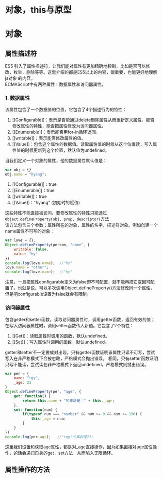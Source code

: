 对象，this与原型  
===  
# 对象  
## 属性描述符  
ES5 引入了属性描述符，让我们能对属性有更加精确地控制，比如是否可以修改，枚举，删除等等。这里介绍的都是ES5以上的内容，很重要，也能更好地理解js对象
的内容。   
ECMAScript中有两种属性：数据属性和访问器属性。  
### 1. 数据属性    
该属性包含了一个数据值的位置，它包含了4个描述行为的特性：   

1. [[Configurable]]：表示是否能通过delete删除属性从而重新定义属性，能否修改属性的特性，能否把属性修改为访问器属性。
2. [[Enumerable]]：表示能否用for-in循环返回。
3. [[writable]]：表示能否修改属性的值。
4. [[Value]]：包含这个属性的数据值。读取属性值的时候从这个位置读，写入属性值的时候更新到这个位置，默认值为undefined。  

当我们定义一个对象的属性，他的数据属性默认值是：  

```js  
var obj = {}
obj.name = "hyang";  
```  

1. [[Configurable]]：true
2. [[Enumerable]]：true
3. [[writable]]：true
4. [[Value]]："hyang" (初始时的赋值)    

这些特性不能直接被访问，要修改属性的特性只能通过`Object.defineProperty(obj, prop, descriptor)`方法  
该方法包含三个参数：属性所在的对象，属性的名字，描述符对象。例如创建一个name属性不可写的对象：  

```js  
var love = {};
Object.defineProperty(person, "name", {
    writable: false,
    value: "hy"
})  
console.log(love.name);  //"hy"
love.name = "other";
console.log(love.name);  //"hy"
```     
注意，一旦把属性configurable定义为false即不可配置，就不能再把它变回可配置了。也就是说，可以多次调用Object.defineProperty()方法修改同一个属性，
但是吧configurable设置为false就会有限制。

### 访问器属性  
包含getter和setter函数。读取访问器属性时，调用getter函数，返回有效的值；在写入访问器属性时，调用setter函数传入新值。它包含了2个特性：  

1. [[Get]]：读取属性时调用的函数，默认undefined。
2. [[Set]]：写入属性时调用的函数，默认undefined。

getter和setter不一定要成对出现，只有getter函数证明该属性只读不可写，尝试写入在非严格模式下会被忽略，严格模式会抛出错误。
相同，只有setter函数证明只写不能读，尝试读在非严格模式下返回undefined，严格模式则抛出错误。 

```js  
var per = {
    name: "tgy",
    _age: 21
} 
Object.defineProperty(per, "age", {
    get: function() {
        return this.name + "的年龄是：" + this._age;
    },
    set: function(num) {
        if(typeof num === "number" && num >= 0 && num <= 150) {
            this._age = num;
        }
    }
}) 
console.log(per.age);   //"tgy"的年龄是21;
```    
这里我们设置和获取age属性，都是对_age直接操作，因为如果直接对age属性操作，的话会递归自身的get，set方法，从而陷入无限循环。   

## 属性操作的方法  
